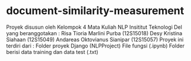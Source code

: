 # document-similarity-measurement
Proyek disusun oleh Kelompok 4 Mata Kuliah NLP Insititut Teknologi Del yang beranggotakan :  Risa Tioria Marlini Purba (12S15018) Desy Kristina Siahaan (12S15049) Andareas Oktovianus Sianipar (12S15057)  Proyek ini terdiri dari :  Folder proyek Django (NLPProject) File fungsi (.ipynb) Folder berisi data training dan data test (.txt)
